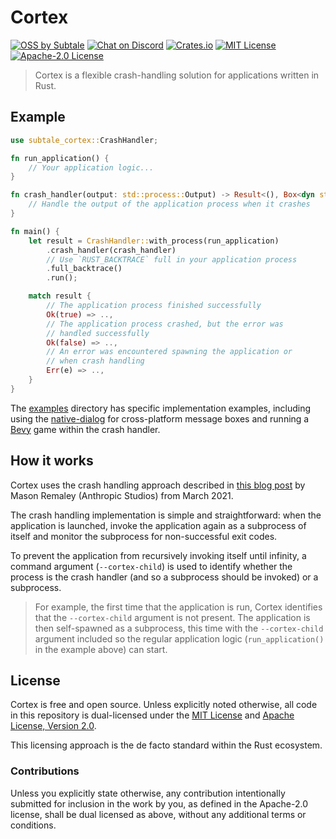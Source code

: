 # Cortex

[![OSS by Subtale](https://img.shields.io/badge/oss_by-subtale-white?style=flat-square&labelColor=14213D&color=E5E5E5)][oss]
[![Chat on Discord](https://img.shields.io/badge/chat_on-discord-white?style=flat-square&labelColor=14213D&color=E5E5E5)][discord]
[![Crates.io](https://img.shields.io/crates/v/subtale-cortex?style=flat-square&label=latest&labelColor=14213D&color=E5E5E5)][crate]
[![MIT License](https://img.shields.io/badge/license-MIT-brightgreen?style=flat-square&labelColor=14213D&color=E5E5E5)][mit]
[![Apache-2.0 License](https://img.shields.io/badge/license-Apache--2.0-brightgreen?style=flat-square&labelColor=14213D&color=E5E5E5)][apache]

> Cortex is a flexible crash-handling solution for applications written in Rust.

## Example

```rs
use subtale_cortex::CrashHandler;

fn run_application() {
    // Your application logic...
}

fn crash_handler(output: std::process::Output) -> Result<(), Box<dyn std::error::Error>> {
    // Handle the output of the application process when it crashes
}

fn main() {
    let result = CrashHandler::with_process(run_application)
        .crash_handler(crash_handler)
        // Use `RUST_BACKTRACE` full in your application process
        .full_backtrace()
        .run();

    match result {
        // The application process finished successfully
        Ok(true) => ..,
        // The application process crashed, but the error was
        // handled successfully
        Ok(false) => ..,
        // An error was encountered spawning the application or
        // when crash handling
        Err(e) => ..,
    }
}
```

The [examples](examples/) directory has specific implementation examples, including using the [native-dialog][native-dialog] for cross-platform message boxes and running a [Bevy][bevy] game within the crash handler.

## How it works

Cortex uses the crash handling approach described in [this blog post][inspiration] by Mason Remaley (Anthropic Studios) from March 2021.

The crash handling implementation is simple and straightforward: when the application is launched, invoke the application again as a subprocess of itself and monitor the subprocess for non-successful exit codes.

To prevent the application from recursively invoking itself until infinity, a command argument (`--cortex-child`) is used to identify whether the process is the crash handler (and so a subprocess should be invoked) or a subprocess.

> For example, the first time that the application is run, Cortex identifies that the `--cortex-child` argument is not present. The application is then self-spawned as a subprocess, this time with the `--cortex-child` argument included
> so the regular application logic (`run_application()` in the example above) can start.

## License

Cortex is free and open source. Unless explicitly noted otherwise, all code in this repository is dual-licensed under the [MIT License][mit] and [Apache License, Version 2.0][apache].

This licensing approach is the de facto standard within the Rust ecosystem.

### Contributions

Unless you explicitly state otherwise, any contribution intentionally submitted for inclusion in the work by you, as defined in the Apache-2.0 license, shall be dual licensed as above, without any additional terms or conditions.

[oss]: https://subtale.dev
[discord]: https://discord.subtale.com
[crate]: https://crates.io/crates/subtale-cortex
[mit]: LICENSE-MIT
[apache]: LICENSE-APACHE
[inspiration]: https://web.archive.org/web/20230324021914/https://www.anthropicstudios.com/2021/03/05/crash-reporter/
[native-dialog]: https://github.com/native-dialog-rs/native-dialog-rs
[bevy]: https://github.com/bevyengine/bevy
